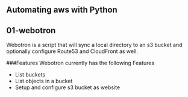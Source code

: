 ## Automating aws with Python

## 01-webotron

Webotron is a script that will sync a local directory to an s3 bucket and optionally configure Route53 and CloudFront as well.

###Features
Webotron currently has the following Features
- List buckets
- List objects in a bucket
- Setup and configure s3 bucket as website
